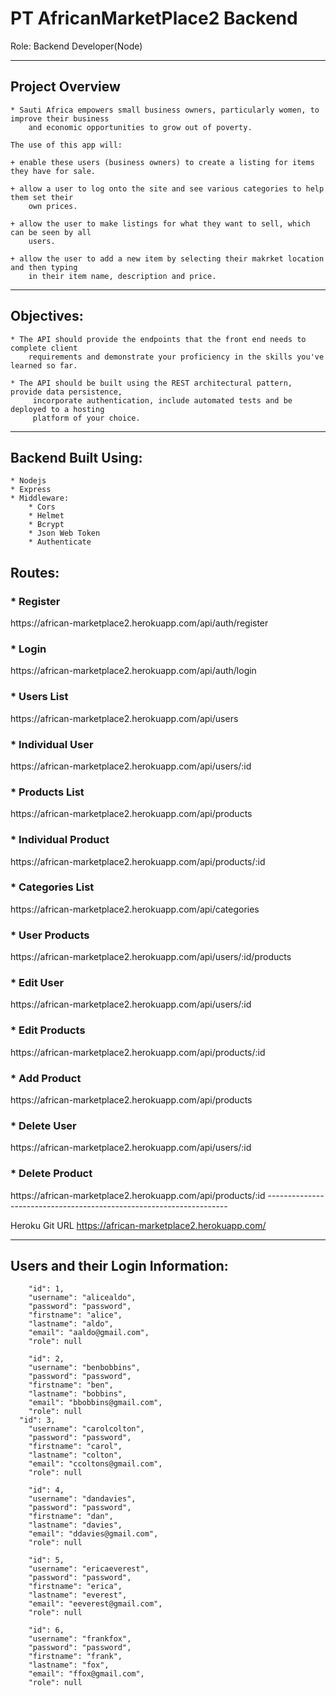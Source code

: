 <h1>PT AfricanMarketPlace2 Backend</h1>
<p>  Role: Backend Developer(Node)</p>

---------------------------------------------------------------

<h2> Project Overview</h2>

    * Sauti Africa empowers small business owners, particularly women, to improve their business 
        and economic opportunities to grow out of poverty.

    The use of this app will:

    + enable these users (business owners) to create a listing for items they have for sale.

    + allow a user to log onto the site and see various categories to help them set their 
        own prices.

    + allow the user to make listings for what they want to sell, which can be seen by all 
        users.

    + allow the user to add a new item by selecting their makrket location and then typing 
        in their item name, description and price.

---------------------------------------------------------------

<h2> Objectives:</h2>

    * The API should provide the endpoints that the front end needs to complete client 
        requirements and demonstrate your proficiency in the skills you've learned so far.

    * The API should be built using the REST architectural pattern, provide data persistence,
         incorporate authentication, include automated tests and be deployed to a hosting 
         platform of your choice.

---------------------------------------------------------------


<h2> Backend Built Using: </h2>

    * Nodejs
    * Express
    * Middleware:
        * Cors
        * Helmet
        * Bcrypt
        * Json Web Token
        * Authenticate

<h2> Routes: </h2>
    <h3> * Register </h3>
                 https://african-marketplace2.herokuapp.com/api/auth/register
    <h3> * Login </h3>
                 https://african-marketplace2.herokuapp.com/api/auth/login
    <h3> * Users List </h3>
                 https://african-marketplace2.herokuapp.com/api/users
    <h3> * Individual User </h3>
                https://african-marketplace2.herokuapp.com/api/users/:id
    <h3> * Products List </h3>
                https://african-marketplace2.herokuapp.com/api/products
    <h3> * Individual Product </h3>
                https://african-marketplace2.herokuapp.com/api/products/:id
    <h3> * Categories List </h3>
                https://african-marketplace2.herokuapp.com/api/categories
    <h3> * User Products </h3>
                https://african-marketplace2.herokuapp.com/api/users/:id/products
    <h3> * Edit User </h3>
                https://african-marketplace2.herokuapp.com/api/users/:id
    <h3> * Edit Products </h3>
                https://african-marketplace2.herokuapp.com/api/products/:id
    <h3> * Add Product </h3>
                https://african-marketplace2.herokuapp.com/api/products
    <h3> * Delete User </h3>
                https://african-marketplace2.herokuapp.com/api/users/:id
    <h3> * Delete Product </h3>
                https://african-marketplace2.herokuapp.com/api/products/:id
  --------------------------------------------------------------------

  Heroku Git URL
https://african-marketplace2.herokuapp.com/

------------------------------------------------------------------------
  
<h2>Users and their Login Information:</h2>

        "id": 1,
        "username": "alicealdo",
        "password": "password",
        "firstname": "alice",
        "lastname": "aldo",
        "email": "aaldo@gmail.com",
        "role": null
    
        "id": 2,
        "username": "benbobbins",
        "password": "password",
        "firstname": "ben",
        "lastname": "bobbins",
        "email": "bbobbins@gmail.com",
        "role": null
      "id": 3,
        "username": "carolcolton",
        "password": "password",
        "firstname": "carol",
        "lastname": "colton",
        "email": "ccoltons@gmail.com",
        "role": null
    
        "id": 4,
        "username": "dandavies",
        "password": "password",
        "firstname": "dan",
        "lastname": "davies",
        "email": "ddavies@gmail.com",
        "role": null
    
        "id": 5,
        "username": "ericaeverest",
        "password": "password",
        "firstname": "erica",
        "lastname": "everest",
        "email": "eeverest@gmail.com",
        "role": null
    
        "id": 6,
        "username": "frankfox",
        "password": "password",
        "firstname": "frank",
        "lastname": "fox",
        "email": "ffox@gmail.com",
        "role": null


